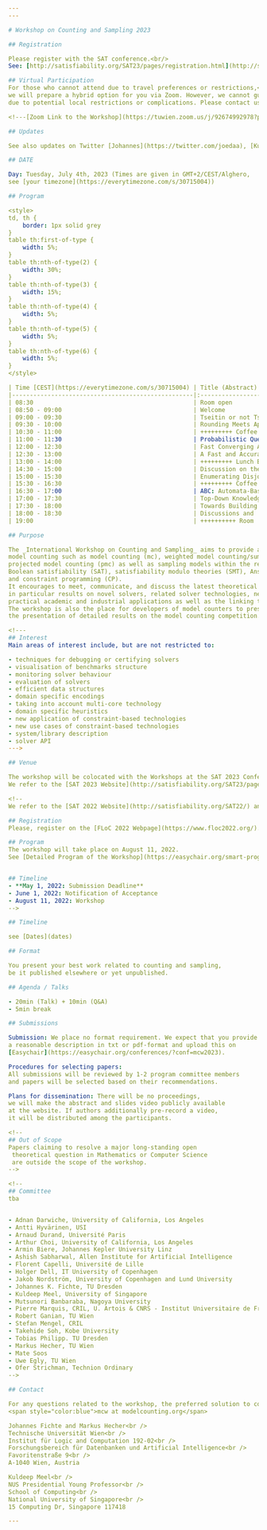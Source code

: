 ```yaml
---
---

# Workshop on Counting and Sampling 2023

## Registration

Please register with the SAT conference.<br/>
See: [http://satisfiability.org/SAT23/pages/registration.html](http://satisfiability.org/SAT23/pages/registration.html)

## Virtual Participation
For those who cannot attend due to travel preferences or restrictions,<br/>
we will prepare a hybrid option for you via Zoom. However, we cannot guarantee a stable connection<br/>
due to potential local restrictions or complications. Please contact us directly for login credentials.

<!---[Zoom Link to the Workshop](https://tuwien.zoom.us/j/92674992978?pwd=MlpVbFZEa1NmaDUvZHA1TlZHMGxsZz09)--->

## Updates

See also updates on Twitter [Johannes](https://twitter.com/joedaa), [Kuldeep](https://twitter.com/ksmeel).

## DATE

Day: Tuesday, July 4th, 2023 (Times are given in GMT+2/CEST/Alghero,
see [your timezone](https://everytimezone.com/s/30715004))

## Program

<style>
td, th {
    border: 1px solid grey
}
table th:first-of-type {
    width: 5%;
}
table th:nth-of-type(2) {
    width: 30%;
}
table th:nth-of-type(3) {
    width: 15%;
}
table th:nth-of-type(4) {
    width: 5%;
}
table th:nth-of-type(5) {
    width: 5%;
}
table th:nth-of-type(6) {
    width: 5%;
}
</style>

| Time [CEST](https://everytimezone.com/s/30715004) | Title (Abstract)                                                                                                                                                                                                                                                                                                                                                                                                                                                                                                                                                                                                                                                                                                                                                                                                                                                                                                                                                                                                                                                                                                                                                                                                                                                                                                                                                                                                                                                                                                                                                                                                                                                                                                                                                                                                                                                                                                                                                                                                                                                                                                                                                                                                                                                                                                                                                                                                                                                                                                                                                                                                                                                                                                                                                                                                                                                                                                                                                                                                                                                                                                                                                                                                                                                                                                                                                                                                                                                                                                                                                                                                                                                                                                                                                                                                                                                                                                                                                                                                                                                                                                                                                                              | Author(s)                                                                                                                                                                                                                                      | Slides                                                                   | Recordings | References | 
|---------------------------------------------------|:----------------------------------------------------------------------------------------------------------------------------------------------------------------------------------------------------------------------------------------------------------------------------------------------------------------------------------------------------------------------------------------------------------------------------------------------------------------------------------------------------------------------------------------------------------------------------------------------------------------------------------------------------------------------------------------------------------------------------------------------------------------------------------------------------------------------------------------------------------------------------------------------------------------------------------------------------------------------------------------------------------------------------------------------------------------------------------------------------------------------------------------------------------------------------------------------------------------------------------------------------------------------------------------------------------------------------------------------------------------------------------------------------------------------------------------------------------------------------------------------------------------------------------------------------------------------------------------------------------------------------------------------------------------------------------------------------------------------------------------------------------------------------------------------------------------------------------------------------------------------------------------------------------------------------------------------------------------------------------------------------------------------------------------------------------------------------------------------------------------------------------------------------------------------------------------------------------------------------------------------------------------------------------------------------------------------------------------------------------------------------------------------------------------------------------------------------------------------------------------------------------------------------------------------------------------------------------------------------------------------------------------------------------------------------------------------------------------------------------------------------------------------------------------------------------------------------------------------------------------------------------------------------------------------------------------------------------------------------------------------------------------------------------------------------------------------------------------------------------------------------------------------------------------------------------------------------------------------------------------------------------------------------------------------------------------------------------------------------------------------------------------------------------------------------------------------------------------------------------------------------------------------------------------------------------------------------------------------------------------------------------------------------------------------------------------------------------------------------------------------------------------------------------------------------------------------------------------------------------------------------------------------------------------------------------------------------------------------------------------------------------------------------------------------------------------------------------------------------------------------------------------------------------------------------------------------|:-----------------------------------------------------------------------------------------------------------------------------------------------------------------------------------------------------------------------------------------------|--------------------------------------------------------------------------|------------|------------|
| 08:30                                             | Room open                                                                                                                                                                                                                                                                                                                                                                                                                                                                                                                                                                                                                                                                                                                                                                                                                                                                                                                                                                                                                                                                                                                                                                                                                                                                                                                                                                                                                                                                                                                                                                                                                                                                                                                                                                                                                                                                                                                                                                                                                                                                                                                                                                                                                                                                                                                                                                                                                                                                                                                                                                                                                                                                                                                                                                                                                                                                                                                                                                                                                                                                                                                                                                                                                                                                                                                                                                                                                                                                                                                                                                                                                                                                                                                                                                                                                                                                                                                                                                                                                                                                                                                                                                                     | [Johannes K. Fichte](https://liu.se/en/employee/johfi52), [Markus Hecher](https://www.csail.mit.edu/person/markus-hecher)                                                                                                                      |                                                                          |            |            |
| 08:50 - 09:00                                     | Welcome                                                                                                                                                                                                                                                                                                                                                                                                                                                                                                                                                                                                                                                                                                                                                                                                                                                                                                                                                                                                                                                                                                                                                                                                                                                                                                                                                                                                                                                                                                                                                                                                                                                                                                                                                                                                                                                                                                                                                                                                                                                                                                                                                                                                                                                                                                                                                                                                                                                                                                                                                                                                                                                                                                                                                                                                                                                                                                                                                                                                                                                                                                                                                                                                                                                                                                                                                                                                                                                                                                                                                                                                                                                                                                                                                                                                                                                                                                                                                                                                                                                                                                                                                                                       | [Johannes K. Fichte](https://liu.se/en/employee/johfi52), [Markus Hecher](https://www.csail.mit.edu/person/markus-hecher)                                                                                                                      |                                                                          |            |            |
| 09:00 - 09:30                                     | Tseitin or not Tseitin? The Impact of CNF Transformations on Feature-Model Analyses <details>This work was published at the 37th IEEE/ACM International Conference on Automated Software Engineering (ASE) 2022. It is joint work between the universities of Magdeburg and Ulm, Germany. Feature modeling is widely used to systematically model features of variant-rich software systems and their dependencies. By translating feature models into propositional formulas and analyzing them with solvers, a wide range of automated analyses across all phases of the software development process become possible. Most solvers only accept formulas in conjunctive normal form (CNF), so an additional transformation of feature models is often necessary.  However, it is unclear whether this transformation has a noticeable impact on analyses. We compare three transformations  for bringing feature-model formulas into CNF. We analyze which transformation can be used to correctly perform  feature-model analyses and evaluate three CNF transformation tools on a corpus of 22 real-world feature models. Our  empirical evaluation illustrates that some CNF transformations do not scale to  complex feature models or even lead to wrong results for model-counting analyses. Further, the choice of the CNF transformation can substantially influence the performance of subsequent analyses. The talk will highlight the interactions between CNF transformations and model counting in the context of feature-model analysis. Also, we give an outlook on current challenges, such as counting the number of valid configurations of the Linux kernel by means of incremental analysis.</details>                                                                                                                                                                                                                                                                                                                                                                                                                                                                                                                                                                                                                                                                                                                                                                                                                                                                                                                                                                                                                                                                                                                                                                                                                                                                                                                                                                                                                                                                                                                                                                                                                                                                                                                                                                                                                                                                                                                                                                                                                                                                                                                                                                                                                                                                                                                                                                                                                                                                  | [Elias Kuiter](https://scholar.google.de/citations?user=iEVEpeIAAAAJ&hl=de)                                                                                                                                                                    | [Abstract (tbd)](#../../assets/files/2023/WCS_2023_slides_1_MISSING.pdf) | [TBD]()    |            |
| 09:30 - 10:00                                     | Rounding Meets Approximate Model Counting <details>The problem of model counting, also known as #SAT, is to compute the number of models or satisfying assignments of a given Boolean formula F. Model counting is a fundamental problem in computer science with a wide range of applications. In recent years, there has been a growing interest in using hashing-based techniques for approximate model counting that provide (ε,δ)-guarantees: i.e., the count returned is within a (1+ε)-factor of the exact count with confidence at least 1−δ. While hashing-based techniques attain reasonable scalability for large enough values of δ, their scalability is severely impacted for smaller values of δ, thereby preventing their adoption in application domains that require estimates with high confidence.  The primary contribution of this paper is to address the Achilles heel of hashing-based techniques: we propose a novel approach based on rounding that allows us to achieve a significant reduction in runtime for smaller values of δ. The resulting counter, called RoundMC, achieves a substantial runtime performance improvement over the current state-of-the-art counter, ApproxMC. In particular, our extensive evaluation over a benchmark suite consisting of 1890 instances shows that RoundMC solves 204 more instances than ApproxMC, and achieves a 4× speedup over ApproxMC.</details>                                                                                                                                                                                                                                                                                                                                                                                                                                                                                                                                                                                                                                                                                                                                                                                                                                                                                                                                                                                                                                                                                                                                                                                                                                                                                                                                                                                                                                                                                                                                                                                                                                                                                                                                                                                                                                                                                                                                                                                                                                                                                                                                                                                                                                                                                                                                                                                                                                                                                                                                                                                                                                                                                                                                                                 | [Jiong Yang](https://al-jiongyang.github.io/) and [Kuldeep S. Meel](https://www.comp.nus.edu.sg/~meel/)                                                                                                                                        | [Abstract (tbd)](#../../assets/files/2023/WCS_2023_slides_1_MISSING.pdf) | [TBD]()    |            |
| 10:30 - 11:00                                     | +++++++++ Coffee Break +++++++++                                                                                                                                                                                                                                                                                                                                                                                                                                                                                                                                                                                                                                                                                                                                                                                                                                                                                                                                                                                                                                                                                                                                                                                                                                                                                                                                                                                                                                                                                                                                                                                                                                                                                                                                                                                                                                                                                                                                                                                                                                                                                                                                                                                                                                                                                                                                                                                                                                                                                                                                                                                                                                                                                                                                                                                                                                                                                                                                                                                                                                                                                                                                                                                                                                                                                                                                                                                                                                                                                                                                                                                                                                                                                                                                                                                                                                                                                                                                                                                                                                                                                                                                                              |                                                                                                                                                                                                                                                |                                                                          |            |            |
| 11:00 - 11:30                                     | Probabilistic Query Evaluation: The Combined FPRAS Landscape <details>Consider the problem of computing the probability of a query over a tuple-independent probabilistic database, known as the probabilistic query evaluation (PQE) problem. The problem is well-known to be #P-hard in data complexity for conjunctive queries in general,  as well as for several subclasses of conjunctive queries (Dalvi and Suciu 2004). Existing approximation approaches for  dealing with hard queries have centred on reducing the problem to approximate (weighted) model counting, by computing  the lineage of the query over the database as a propositional formula. However, this approach is intractable for all but  the smallest of queries due to the possibly exponential dependence of the size of this formula on the query length. In this talk, I will show how to construct a fully polynomial-time randomized approximation scheme (FPRAS) for the PQE problem for any class of self-join-free conjunctive queries of bounded hypertree width, that runs in time polynomial in *both* the query length and database size. An interesting consequence of this result is the existence of classes of queries that are #P-hard in data complexity to evaluate exactly, yet easy to approximate both in terms of query length  and database size. The result builds on a recent breakthrough in approximating the number of fixed-size trees accepted  by a non-deterministic finite tree automaton (Arenas, Croquevielle, Jayaram and Riveros 2021).  Joint work with Kuldeep S. Meel. Based on a paper accepted to PODS  2023.</details>                                                                                                                                                                                                                                                                                                                                                                                                                                                                                                                                                                                                                                                                                                                                                                                                                                                                                                                                                                                                                                                                                                                                                                                                                                                                                                                                                                                                                                                                                                                                                                                                                                                                                                                                                                                                                                                                                                                                                                                                                                                                                                                                                                                                                                                                                                                                                                                                                                                                                                                                            | [Timothy van Bremen](https://www.comp.nus.edu.sg/~tvanbr/)  and [Kuldeep S. Meel](https://www.comp.nus.edu.sg/~meel/)                                                                                                                          | [Abstract (tbd)](#../../assets/files/2023/WCS_2023_slides_1_MISSING.pdf) | [TBD]()    |            |
| 12:00 - 12:30                                     | Fast Converging Anytime Model Counting <details>This paper was accepted at [AAAI 2023](https://arxiv.org/abs/2212.09390) Model counting is a fundamental problem which has been influential in many applications, from artificial intelligence to  formal verification. Due to the intrinsic hardness of model counting, approximate techniques have been developed to  solve real-world instances of model counting. This paper designs a new anytime approach called PartialKC for approximate  model counting. The idea is a form of partial knowledge compilation to provide an unbiased estimate of the model count  which can converge to the exact count. Our empirical analysis demonstrates that PartialKC achieves significant  scalability and accuracy over prior state-of-the-art approximate counters, including satss and STS. Interestingly, the  empirical results show that PartialKC reaches convergence for many instances and therefore provides exact model counting  performance comparable to state-of-the-art exact  counters.</details>                                                                                                                                                                                                                                                                                                                                                                                                                                                                                                                                                                                                                                                                                                                                                                                                                                                                                                                                                                                                                                                                                                                                                                                                                                                                                                                                                                                                                                                                                                                                                                                                                                                                                                                                                                                                                                                                                                                                                                                                                                                                                                                                                                                                                                                                                                                                                                                                                                                                                                                                                                                                                                                                                                                                                                                                                                                                                                                                                                                                                                                                                                                             | [Yong Lai](https://facultyprofiles.hkust.edu.hk/profiles.php?profile=yong-lai-yonglai), [Kuldeep S. Meel](https://www.comp.nus.edu.sg/~meel/) and [Roland Yap](https://www.comp.nus.edu.sg/~ryap/)                                             | [Abstract (tbd)](#../../assets/files/2023/WCS_2023_slides_1_MISSING.pdf) | [TBD]()    |            |
| 12:30 - 13:00                                     | A Fast and Accurate ASP Counting Based Network Reliability Estimator <details>The quantiﬁcation of system reliability is crucial to assess a system’s safety and resilience, and has been of interest to decision-makers. In general, the network reliability problem is determining the probability that a network would behave as per intended speciﬁcations in the presence of unreliable components. We focus on the 2-terminal reliability problem, which is also extendable to the K-terminal reliability problem. Our graphs are probabilistic, and the probabilities are associated with their edges. The two-terminal reliability problem seeks to compute the likelihood that two nodes of interest are connected.  The seminal work of Valiant showed that the network reliability problem is #P-complete. Thus, the exact methods scale to networks of small size or with certain bounded properties, such as treewidth and diameter, which highlights the necessity to develop approximate techniques for network reliability computation. In particular, we focus on (ε, δ)-approximation of network reliability, wherein the estimated reliability is within (1 + ε)-factor of the exact network reliability with a conﬁdence of at least 1 − δ.  The main contribution of our work is RelNet-ASP, a framework for network reliability estimation. RelNet-ASP reduces the problem of reliability estimation to an approximate model counting problem over Answer Set Programs (ASP). RelNet-ASP combines ASP modeling and theories from weighted model counting for network reliability estimation. Our empirical evaluation demonstrates that RelNet-ASP signiﬁcantly outperforms prior state-of-the-art approaches in terms of both accuracy and runtime performance. In particular, RelNet achieved a TAP score (a performance metric assessing the accuracy and runtime eﬃciency; the lower, the better) of 2262, while the nearest scalable estimator achieved a TAP score of 2853.</details>                                                                                                                                                                                                                                                                                                                                                                                                                                                                                                                                                                                                                                                                                                                                                                                                                                                                                                                                                                                                                                                                                                                                                                                                                                                                                                                                                                                                                                                                                                                                                                                                                                                                                                                                                                                                                                                                                                                                                                                                                                                                                                                                                                             | [Mohimenul Kabir](https://mahi045.github.io/) and [Kuldeep S. Meel](https://www.comp.nus.edu.sg/~meel/)                                                                                                                                        | [Abstract (tbd)](#../../assets/files/2023/WCS_2023_slides_1_MISSING.pdf) | [TBD]()    |
| 13:00 - 14:00                                     | +++++++++ Lunch Break +++++++++                                                                                                                                                                                                                                                                                                                                                                                                                                                                                                                                                                                                                                                                                                                                                                                                                                                                                                                                                                                                                                                                                                                                                                                                                                                                                                                                                                                                                                                                                                                                                                                                                                                                                                                                                                                                                                                                                                                                                                                                                                                                                                                                                                                                                                                                                                                                                                                                                                                                                                                                                                                                                                                                                                                                                                                                                                                                                                                                                                                                                                                                                                                                                                                                                                                                                                                                                                                                                                                                                                                                                                                                                                                                                                                                                                                                                                                                                                                                                                                                                                                                                                                                                               |                                                                                                                                                                                                                                                |                                                                          |            |            |
| 14:30 - 15:00                                     | Discussion on the  Competition <details></details>                                                                                                                                                                                                                                                                                                                                                                                                                                                                                                                                                                                                                                                                                                                                                                                                                                                                                                                                                                                                                                                                                                                                                                                                                                                                                                                                                                                                                                                                                                                                                                                                                                                                                                                                                                                                                                                                                                                                                                                                                                                                                                                                                                                                                                                                                                                                                                                                                                                                                                                                                                                                                                                                                                                                                                                                                                                                                                                                                                                                                                                                                                                                                                                                                                                                                                                                                                                                                                                                                                                                                                                                                                                                                                                                                                                                                                                                                                                                                                                                                                                                                                                                            | Johannes K. Fichte and Markus Hecher                                                                                                                                                                                                           | [Abstract (tbd)](#../../assets/files/2023/WCS_2023_slides_1_MISSING.pdf) | [TBD]()    |            |
| 15:00 - 15:30                                     | Enumerating Disjoint Partial Models without Blocking Clauses <details>Satisfiability Problem (AllSAT) is an extension of SAT that requires finding all (partial) models of a propositional  formula, ensuring all models are pairwise inconsistent. Disjoint AllSAT is strictly related to model counting (#SAT): instead of simply returning the number of solutions as in model counting, we enforce the solver to generate all the  assignments for enumeration. Consequently, novel algorithms and techniques for AllSAT could benefit #SAT as well.  Moreover, disjoint AllSAT/AllSMT is the core of several algorithms for AI tasks, such as #SMT - an extension of #SAT  enumerating models in first-order theories - and Weighted Model Integration (WMI) - a paradigm extending Weighted Model  Counting (WMC) to deal with SMT formulae that contain both Boolean and first-order theory atoms. In this context, we are  interested in enumerating all the assignments satisfying a probabilistic model, encoded as an SMT formula, and then  performing numerical integration on the weight function defined by these assignments.When performing disjoint AllSAT we are interested in i) finding a compact representation of the set of assignments for a  propositional formula; ii) scanning the search space efficiently to generate these assignments. In the literature, we can distinguish two main categories of AllSAT algorithms. Blocking AllSAT solvers rely on Conflict Driven Clause-Learning (CDCL) and non-chronological backtracking (NCB) to scan the entire search space by pruning already-visited conflicting conditions. To avoid duplicate solutions, blocking clauses are constructed from obtained assignments (i.e. the disjunction of all negated decision literals) and appended to the initial input formula. Although blocking solvers are straightforward to implement and can be adapted to retrieve partial assignments, they become inefficient when the input formula has a high number of models, as an exponential number of blocking clauses might be added to make sure the entire search space is visited. As the number of blocking clauses increases, unit propagation becomes more difficult, resulting in degraded performance. Non-blocking AllSAT solvers overcome this issue by not introducing blocking clauses and by implementing chronological backtracking (CB): after a conflict arises, we backtrack on the search tree by updating the most recently instantiated variable. Chronological backtracking guarantees not to cover the same model of a formula multiple times without the typical CPU-time blow-up caused by blocking clauses. The major drawback of this approach is that there is no method known in the literature which would allow it to be combined with partial assignments. Moreover, regions of the search space with no solution can not be escaped easily if CDCL is not integrated. In this context, a new formal calculus of a disjunctive model counting algorithm was proposed by Mohle and Biere in 2018, combining the best features of chronological backtracking and CDCL, but without providing an implementation or experimental results. Our goal is to apply these ideas in the context of AllSAT solving, and achieve better overall performance compared to existing approaches, particularly when instances with high numbers of solutions are considered.  Our AllSAT solver, TabularAllSAT, combines the best of current AllSAT state-of-the-art literature: i) CDCL, to escape  search branches where no satisfiable assignments can be found; ii) chronological backtracking, to ensure no blocking  clauses are introduced; iii) efficient implicant shrinking, to reduce in size partial assignments, by exploiting the  2-literal watching scheme. We compared its performance against other publicly available state-of-the-art AllSAT tools using a variety of benchmarks, including both crafted and SATLIB instances. Our experimental results show that TabularAllSAT outperforms all other solvers on most benchmarks, demonstrating the benefits of our idea.</details> | [Giuseppe Spallitta](https://webapps.unitn.it/du/en/Persona/PER0183811/Didattica), [Roberto Sebastiani](http://disi.unitn.it/rseba/) and [Armin Biere](https://cca.informatik.uni-freiburg.de/biere/)                                          | [Abstract (tbd)](#../../assets/files/2023/WCS_2023_slides_1_MISSING.pdf) | [TBD]()    |            |
| 15:30 - 16:30                                     | +++++++++ Coffee Break +++++++++                                                                                                                                                                                                                                                                                                                                                                                                                                                                                                                                                                                                                                                                                                                                                                                                                                                                                                                                                                                                                                                                                                                                                                                                                                                                                                                                                                                                                                                                                                                                                                                                                                                                                                                                                                                                                                                                                                                                                                                                                                                                                                                                                                                                                                                                                                                                                                                                                                                                                                                                                                                                                                                                                                                                                                                                                                                                                                                                                                                                                                                                                                                                                                                                                                                                                                                                                                                                                                                                                                                                                                                                                                                                                                                                                                                                                                                                                                                                                                                                                                                                                                                                                              |                                                                                                                                                                                                                                                |                                                                          |            |            |
| 16:30 - 17:00                                     | ABC: Automata-Based Model Counting for String and Numeric Constraints   <details>The Automata-based Model Counter (ABC) is a model counting constraint solver for string and numeric constraints. Given a mixed string and linear integer arithmetic constraint formula written in SMT-LIB2, ABC first constructs automata representing the set of solutions to the constraint formula. ABC then counts the number of solutions to the constraint by counting the number of accepting paths in the constructed automata for a given bound. Recent advances to ABC, such as the inclusion of multi-track automata for capturing relationships between variables and subformula caching for reusing prior results, have made ABC the most expressive and scalable model counting constraint solver for mixed string and numeric constraints.</details>                                                                                                                                                                                                                                                                                                                                                                                                                                                                                                                                                                                                                                                                                                                                                                                                                                                                                                                                                                                                                                                                                                                                                                                                                                                                                                                                                                                                                                                                                                                                                                                                                                                                                                                                                                                                                                                                                                                                                                                                                                                                                                                                                                                                                                                                                                                                                                                                                                                                                                                                                                                                                                                                                                                                                                                                                                                                                                                                                                                                                                                                                                                                                                                                                                                                                                                                          | [William Eiers](https://sites.cs.ucsb.edu/~weiers/) and [Tevfik Bultan](https://sites.cs.ucsb.edu/~bultan/)                                                                                                                                    | [Abstract (tbd)](#../../assets/files/2023/WCS_2023_slides_1_MISSING.pdf) | [TBD]()    |            |
| 17:00 - 17:30                                     | Top-Down Knowledge Compilation for Counting Modulo Theories (VIRTUAL)   <details>Propositional model counting (#SAT) can be solved efficiently when the input formula is in deterministic decomposable negation normal form (d-DNNF). Translating an arbitrary formula into a representation that allows inference tasks, such as counting, to be performed efficiently, is called knowledge compilation. Top-down knowledge compilation is a state-of-the-art technique for solving #SAT problems that leverages the traces of exhaustive DPLL search to obtain d-DNNF representations. While knowledge compilation is well studied for propositional approaches, knowledge compilation for the (quantifier free) counting modulo theory setting (#SMT) has been studied to a much lesser degree. In this paper, we discuss compilation strategies for #SMT. We specifically advocate for a top-down compiler based on the traces of exhaustive DPLL(T) search.</details>                                                                                                                                                                                                                                                                                                                                                                                                                                                                                                                                                                                                                                                                                                                                                                                                                                                                                                                                                                                                                                                                                                                                                                                                                                                                                                                                                                                                                                                                                                                                                                                                                                                                                                                                                                                                                                                                                                                                                                                                                                                                                                                                                                                                                                                                                                                                                                                                                                                                                                                                                                                                                                                                                                                                                                                                                                                                                                                                                                                                                                                                                                                                                                                                                    | [Vincent Derkinderen](https://vincentderk.github.io/), [Pedro Zuidberg Dos Martires](https://pedrozudo.github.io/), [Samuel Kolb](https://www.kuleuven.be/wieiswie/en/person/00092538) and [Paolo Morettin](https://paolomorettin.github.io/). | [Abstract (tbd)](#../../assets/files/2023/WCS_2023_slides_1_MISSING.pdf) | [TBD]()    |            |
| 17:30 - 18:00                                     | Towards Building A Scalable Bit-vector Model Counter  <details>Satisfiability Modulo Theory (SMT) solvers have transformed the field of automated reasoning owing to their established efficiency in handling problems arising from diverse domains. Given the significant progress achieved by SMT solvers over the past two decades, there has been interest in the problems that require reasoning beyond satisfiability. In this work, we focus on the problem of model counting on the quantifier-free fragment of the theory of bit-vector arithmetic. This work involves the design of a portfolio-based bitvector counter, SharpSMT, the creation of an application benchmark set for testing, and extensive empirical evaluation for different configurations of CNF-counters, propositionalization techniques, and preprocessors; ultimately resulting in a system that solves four times the number of benchmarks solved by current state-of-the-art methods. Our empirical analysis highlights the importance of careful tight integration of propositionalization, preprocessing, and CNF-counters in building such a system.</details>                                                                                                                                                                                                                                                                                                                                                                                                                                                                                                                                                                                                                                                                                                                                                                                                                                                                                                                                                                                                                                                                                                                                                                                                                                                                                                                                                                                                                                                                                                                                                                                                                                                                                                                                                                                                                                                                                                                                                                                                                                                                                                                                                                                                                                                                                                                                                                                                                                                                                                                                                                                                                                                                                                                                                                                                                                                                                                                                                                                                                                          | [Arijit Shaw](https://arijitsh.github.io/) and [Kuldeep S. Meel](https://www.comp.nus.edu.sg/~meel/)                                                                                                                                           | [Abstract (tbd)](#../../assets/files/2023/WCS_2023_slides_1_MISSING.pdf) | [TBD]()    |            |
| 18:00 - 18:30                                     | Discussions and  Closing  <details></details>                                                                                                                                                                                                                                                                                                                                                                                                                                                                                                                                                                                                                                                                                                                                                                                                                                                                                                                                                                                                                                                                                                                                                                                                                                                                                                                                                                                                                                                                                                                                                                                                                                                                                                                                                                                                                                                                                                                                                                                                                                                                                                                                                                                                                                                                                                                                                                                                                                                                                                                                                                                                                                                                                                                                                                                                                                                                                                                                                                                                                                                                                                                                                                                                                                                                                                                                                                                                                                                                                                                                                                                                                                                                                                                                                                                                                                                                                                                                                                                                                                                                                                                                                 | Johannes K. Fichte, Markus Hecher, Kuldeep S. Meel                                                                                                                                                                                             | [Abstract (tbd)](#../../assets/files/2023/WCS_2023_slides_1_MISSING.pdf) | [TBD]()    |            |
| 19:00                                             | ++++++++++ Room  Closed +++++++++                                                                                                                                                                                                                                                                                                                                                                                                                                                                                                                                                                                                                                                                                                                                                                                                                                                                                                                                                                                                                                                                                                                                                                                                                                                                                                                                                                                                                                                                                                                                                                                                                                                                                                                                                                                                                                                                                                                                                                                                                                                                                                                                                                                                                                                                                                                                                                                                                                                                                                                                                                                                                                                                                                                                                                                                                                                                                                                                                                                                                                                                                                                                                                                                                                                                                                                                                                                                                                                                                                                                                                                                                                                                                                                                                                                                                                                                                                                                                                                                                                                                                                                                                             |                                                                                                                                                                                                                                                |                                                                          |            |            |

## Purpose

The _International Workshop on Counting and Sampling_ aims to provide a venue for researchers working on
model counting such as model counting (mc), weighted model counting/sum of products (wmc),
projected model counting (pmc) as well as sampling models within the realm but not restricting to
Boolean satisfiability (SAT), satisfiability modulo theories (SMT), Answer set programming (ASP),
and constraint programming (CP).
It encourages to meet, communicate, and discuss the latest theoretical and practical results,
in particular results on novel solvers, related solver technologies, new theoretical advances,
practical academic and industrial applications as well as the linking theory and practice.
The workshop is also the place for developers of model counters to present their solvers and
the presentation of detailed results on the model counting competition.

<!---
## Interest
Main areas of interest include, but are not restricted to:

- techniques for debugging or certifying solvers
- visualisation of benchmarks structure
- monitoring solver behaviour
- evaluation of solvers
- efficient data structures
- domain specific encodings
- taking into account multi-core technology
- domain specific heuristics
- new application of constraint-based technologies
- new use cases of constraint-based technologies
- system/library description
- solver API
--->

## Venue

The workshop will be colocated with the Workshops at the SAT 2023 Conference.
We refer to the [SAT 2023 Website](http://satisfiability.org/SAT23/pages/venue.html).

<!--
We refer to the [SAT 2022 Website](http://satisfiability.org/SAT22/) and [FLoC 2022 Website](https://www.floc2022.org/).

## Registration
Please, register on the [FLoC 2022 Webpage](https://www.floc2022.org/).

## Program
The workshop will take place on August 11, 2022.
See [Detailed Program of the Workshop](https://easychair.org/smart-program/FLoC2022/MC-index.html)


## Timeline
- **May 1, 2022: Submission Deadline**
- June 1, 2022: Notification of Acceptance
- August 11, 2022: Workshop
-->

## Timeline

see [Dates](dates)

## Format

You present your best work related to counting and sampling,
be it published elsewhere or yet unpublished.

## Agenda / Talks

- 20min (Talk) + 10min (Q&A)
- 5min break

## Submissions

Submission: We place no format requirement. We expect that you provide
a reasonable description in txt or pdf-format and upload this on
[Easychair](https://easychair.org/conferences/?conf=mcw2023).

Procedures for selecting papers:
All submissions will be reviewed by 1-2 program committee members
and papers will be selected based on their recommendations.

Plans for dissemination: There will be no proceedings,
we will make the abstract and slides video publicly available
at the website. If authors additionally pre-record a video,
it will be distributed among the participants.

<!--
## Out of Scope
Papers claiming to resolve a major long-standing open
 theoretical question in Mathematics or Computer Science 
 are outside the scope of the workshop.
-->

<!--
## Committee
tba


- Adnan Darwiche, University of California, Los Angeles
- Antti Hyvärinen, USI
- Arnaud Durand, Université Paris
- Arthur Choi, University of California, Los Angeles
- Armin Biere, Johannes Kepler University Linz
- Ashish Sabharwal, Allen Institute for Artificial Intelligence
- Florent Capelli, Université de Lille
- Holger Dell, IT University of Copenhagen
- Jakob Nordström, University of Copenhagen and Lund University
- Johannes K. Fichte, TU Dresden
- Kuldeep Meel, University of Singapore 
- Mutsunori Banbaraba, Nagoya University
- Pierre Marquis, CRIL, U. Artois & CNRS - Institut Universitaire de France
- Robert Ganian, TU Wien
- Stefan Mengel, CRIL
- Takehide Soh, Kobe University
- Tobias Philipp. TU Dresden
- Markus Hecher, TU Wien
- Mate Soos
- Uwe Egly, TU Wien
- Ofer Strichman, Technion Ordinary
-->

## Contact

For any questions related to the workshop, the preferred solution to contact the organizers is to send an email to
<span style="color:blue">mcw at modelcounting.org</span>

Johannes Fichte and Markus Hecher<br />
Technische Universität Wien<br />
Institut für Logic and Computation 192-02<br />
Forschungsbereich für Datenbanken und Artificial Intelligence<br />
Favoritenstraße 9<br />
A-1040 Wien, Austria

Kuldeep Meel<br />
NUS Presidential Young Professor<br />
School of Computing<br />
National University of Singapore<br />
15 Computing Dr, Singapore 117418

---
```

